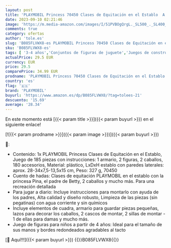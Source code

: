 ```yaml
---
layout: post
title: 'PLAYMOBIL Princess 70450 Clases de Equitación en el Establo  A Partir de 4 años'
date: 2023-09-10 02:21:46
image: 'https://m.media-amazon.com/images/I/51PVBOgQrgL._SL500_._SL400_.jpg'
comments: true
category: ofertas
author: 'tole.es'
slug: 'B085FLVWX8-es PLAYMOBIL Princess 70450 Clases de Equitación en el...'
sku: 'B085FLVWX8-es'
tags: [ '3-4 años','Conjuntos de figuras de juguete','Juegos de construcción','Juguetes','Juguetes y juegos','Los favoritos de nuestros clientes: Juguetes y juegos','Muñecos y figuras','Self Service','Special Features Stores','partition_000','partition_022','playmobil','🇪🇸', ]
actualPrice: 29.5 EUR
currency: EUR
price: 29.5
comparePrice: 34.99 EUR
prodname: 'PLAYMOBIL Princess 70450 Clases de Equitación en el Establo  A Partir de 4 años'
country: 'es'
flag: '🇪🇸'
brand: 'PLAYMOBIL'
buyurl: 'https://www.amazon.es/dp/B085FLVWX8/?tag=tolees-21'
descuento: '15.69'
average: '28.34'
---
```


En este momento está [{{< param title >}}]({{< param buyurl >}}) en el siguiente enlace!

[![{{< param prodname >}}]({{< param image >}})]({{< param buyurl >}})

🔎:

- Contenido: 1x PLAYMOBIL Princess Clases de Equitación en el Establo, Juego de 185 piezas con instrucciones: 1 armario, 2 figuras, 2 caballos, 180 accesorios, Material: plástico, LxDxH establo con paredes laterales: aprox. 28-34x7,5-13,5x15 cm, Peso: 327 g, 70450
- Cuento de hadas: Clases de equitación PLAYMOBIL en el establo con la princesa Pina, el padre de Betty, 2 caballos y mucho más. Para una recreación detallada
- Para jugar a diario: Incluye instrucciones para montarlo con ayuda de los padres, Alta calidad y diseño robusto, Limpieza de las piezas (sin pegatinas) con agua corriente y sin químicos
- Incluye elementos de cuadra, armario para guardar piezas pequeñas, lazos para decorar los caballos, 2 cascos de montar, 2 sillas de montar - 1 de ellas para damas y mucho más.
- Juego de figuras para niños a partir de 4 años: Ideal para el tamaño de sus manos y bordes redondeados agradables al tacto

[🛒 Aquí!!!]({{< param buyurl >}})
{{<world>}}B085FLVWX8{{</world>}}
